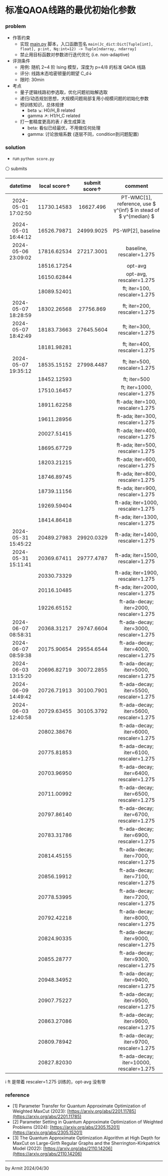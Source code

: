 # 标准QAOA线路的最优初始化参数

### problem

- 作答约束
  - 实现 [main.py](main.py) 脚本，入口函数签名 `main(Jc_dict:Dict[Tuple[int], float], p:int, Nq:int=12) -> Tuple[ndarray, ndarray]`
  - 禁止用目标函数对参数进行迭代优化 (i.e. non-adaptive)
- 评测条件
  - 用例: 随机 2~4 阶 Ising 模型，深度为 p=4/8 的标准 QAOA 线路
  - 评分: 线路末态哈密顿量的期望 C_d↓
  - 限时: 30min
- 考点
  - 量子逻辑线路初参选取，优化问题初始解选取
  - 递归/动态规划思想，大规模问题局部复用小规模问题的初始化参数
  - 预训练知识，总体规律
    - beta ↘: H0/H_B related
    - gamma ↗: H1/H_C related
  - 打一套精度更高的表 / 表生成算法
    - beta: 看似已经最优，不用做任何处理
    - gamma: 讨论放缩系数 (逐层不同，condition到问题配置)

### solution

- run `python score.py`

⚪ submits

| datetime | local score↑ | submit score↑ | comment |
| :-: | :-: | :-: | :-: |
| 2024-05-01 17:02:50 | 11730.14583 | 16627.496  | PT-WMC[1], reference, use $ γ^{inf} $ in stead of $ γ^{median} $ |
| 2024-05-01 16:44:12 | 16526.79871 | 24999.9025 | PS-WP[2], baseline  |
| 2024-05-06 23:09:02 | 17816.62534 | 27217.3001 | baseline, rescaler=1.275 |
|                     | 18516.17254 |            | opt-avg |
|                     | 16150.62844 |            | opt-avg, rescaler=1.275 |
|                     | 18089.52401 |            | ft; iter=100, rescaler=1.275 |
| 2024-05-07 18:28:59 | 18302.26568 | 27756.869  | ft; iter=200, rescaler=1.275 |
| 2024-05-07 18:42:49 | 18183.73663 | 27645.5604 | ft; iter=300, rescaler=1.275 |
|                     | 18181.98281 |            | ft; iter=400, rescaler=1.275 |
| 2024-05-07 19:35:12 | 18535.15152 | 27998.4487 | ft; iter=500, rescaler=1.275 |
|                     | 18452.12593 |            | ft; iter=500 |
|                     | 17510.16457 |            | ft; iter=1000, rescaler=1.275 |
|                     | 18911.62258 |            | ft-ada; iter=100, rescaler=1.275 |
|                     | 19611.28956 |            | ft-ada; iter=300, rescaler=1.275 |
|                     | 20027.51415 |            | ft-ada; iter=400, rescaler=1.275 |
|                     | 18695.67729 |            | ft-ada; iter=500, rescaler=1.275 |
|                     | 18203.21215 |            | ft-ada; iter=600, rescaler=1.275 |
|                     | 18746.89745 |            | ft-ada; iter=800, rescaler=1.275 |
|                     | 18739.11156 |            | ft-ada; iter=900, rescaler=1.275 |
|                     | 19269.59404 |            | ft-ada; iter=1000, rescaler=1.275 |
|                     | 18414.86418 |            | ft-ada; iter=1300, rescaler=1.275 |
| 2024-05-31 15:45:22 | 20489.27983 | 29920.0329 | ft-ada; iter=1400, rescaler=1.275 |
| 2024-05-31 15:11:41 | 20369.67411 | 29777.4787 | ft-ada; iter=1500, rescaler=1.275 |
|                     | 20330.73329 |            | ft-ada; iter=1900, rescaler=1.275 |
|                     | 20116.10485 |            | ft-ada; iter=2000, rescaler=1.275 |
|                     | 19226.65152 |            | ft-ada-decay; iter=2000, rescaler=1.275 |
| 2024-06-07 08:58:31 | 20368.31217 | 29747.6604 | ft-ada-decay; iter=3000, rescaler=1.275 |
| 2024-06-07 08:59:38 | 20175.90654 | 29554.6544 | ft-ada-decay; iter=4000, rescaler=1.275 |
| 2024-06-03 13:15:20 | 20696.82719 | 30072.2855 | ft-ada-decay; iter=5000, rescaler=1.275 |
| 2024-06-09 14:49:42 | 20726.71913 | 30100.7901 | ft-ada-decay; iter=5500, rescaler=1.275 |
| 2024-06-03 12:40:58 | 20729.63455 | 30105.3792 | ft-ada-decay; iter=5600, rescaler=1.275 |
|                     | 20802.38676 |            | ft-ada-decay; iter=6000, rescaler=1.275 |
|                     | 20775.81853 |            | ft-ada-decay; iter=6100, rescaler=1.275 |
|                     | 20703.96950 |            | ft-ada-decay; iter=6400, rescaler=1.275 |
|                     | 20711.00992 |            | ft-ada-decay; iter=6500, rescaler=1.275 |
|                     | 20797.86140 |            | ft-ada-decay; iter=6700, rescaler=1.275 |
|                     | 20783.31786 |            | ft-ada-decay; iter=6900, rescaler=1.275 |
|                     | 20814.45155 |            | ft-ada-decay; iter=7000, rescaler=1.275 |
|                     | 20856.19912 |            | ft-ada-decay; iter=7100, rescaler=1.275 |
|                     | 20778.53995 |            | ft-ada-decay; iter=7200, rescaler=1.275 |
|                     | 20792.42218 |            | ft-ada-decay; iter=8000, rescaler=1.275 |
|                     | 20824.90335 |            | ft-ada-decay; iter=9000, rescaler=1.275 |
|                     | 20855.28777 |            | ft-ada-decay; iter=9300, rescaler=1.275 |
|                     | 20948.34952 |            | ft-ada-decay; iter=9400, rescaler=1.275 |
|                     | 20907.75227 |            | ft-ada-decay; iter=9500, rescaler=1.275 |
|                     | 20863.27086 |            | ft-ada-decay; iter=9600, rescaler=1.275 |
|                     | 20809.78942 |            | ft-ada-decay; iter=9700, rescaler=1.275 |
|                     | 20827.82030 |            | ft-ada-decay; iter=10000, rescaler=1.275 |

ℹ ft 是带着 rescaler=1.275 训练的，opt-avg 没有带

### reference

- [1] Parameter Transfer for Quantum Approximate Optimization of Weighted MaxCut (2023): [https://arxiv.org/abs/2201.11785](https://arxiv.org/abs/2201.11785)
- [2] Parameter Setting in Quantum Approximate Optimization of Weighted Problems (2024): [https://arxiv.org/abs/2305.15201](https://arxiv.org/abs/2305.15201)
- [3] The Quantum Approximate Optimization Algorithm at High Depth for MaxCut on Large-Girth Regular Graphs and the Sherrington-Kirkpatrick Model (2022): [https://arxiv.org/abs/2110.14206](https://arxiv.org/abs/2110.14206)

----
by Armit
2024/04/30
